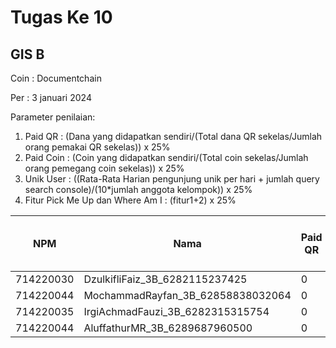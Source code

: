 # Tugas Ke 10

## GIS   B
Coin : Documentchain

Per : 3 januari 2024

Parameter penilaian:
1. Paid QR : (Dana yang didapatkan sendiri/(Total dana QR sekelas/Jumlah orang pemakai QR sekelas))  x  25%
2. Paid Coin : (Coin yang didapatkan sendiri/(Total coin sekelas/Jumlah orang pemegang coin sekelas))  x  25%
3. Unik User : ((Rata-Rata Harian pengunjung unik per hari + jumlah query search console)/(10*jumlah anggota kelompok)) x 25%
4. Fitur Pick Me Up dan Where Am I : (fitur1+2) x 25%


| NPM | Nama | Paid QR | Paid Coin | Unik User / Hari | CSS Mobile Friendly | Fitur Where Am I | Fitur Pick Me Up | 
|----------|----------|----------|----------|----------|----------|----------|----------|
| 714220030 | DzulkifliFaiz_3B_6282115237425   | 0 | 24 | - | - | - | 0 |
| 714220044 | MochammadRayfan_3B_62858838032064  | 0 | 10 | - | - | - | 0 |
| 714220035 | IrgiAchmadFauzi_3B_6282315315754   | 0 | 12 | - | - | - | 0 |
| 714220044 | AluffathurMR_3B_6289687960500  | 0 | 9 | - | - | - | 0 |
